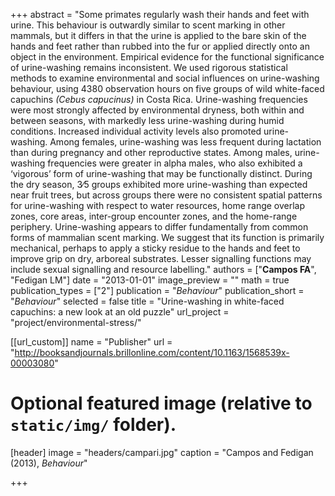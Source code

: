 +++
abstract = "Some primates regularly wash their hands and feet with urine. This behaviour is outwardly similar to scent marking in other mammals, but it differs in that the urine is applied to the bare skin of the hands and feet rather than rubbed into the fur or applied directly onto an object in the environment. Empirical evidence for the functional significance of urine-washing remains inconsistent. We used rigorous statistical methods to examine environmental and social influences on urine-washing behaviour, using 4380 observation hours on five groups of wild white-faced capuchins *(Cebus capucinus)* in Costa Rica. Urine-washing frequencies were most strongly affected by environmental dryness, both within and between seasons, with markedly less urine-washing during humid conditions. Increased individual activity levels also promoted urine-washing. Among females, urine-washing was less frequent during lactation than during pregnancy and other reproductive states. Among males, urine-washing frequencies were greater in alpha males, who also exhibited a ‘vigorous’ form of urine-washing that may be functionally distinct. During the dry season, 3∕5 groups exhibited more urine-washing than expected near fruit trees, but across groups there were no consistent spatial patterns for urine-washing with respect to water resources, home range overlap zones, core areas, inter-group encounter zones, and the home-range periphery. Urine-washing appears to differ fundamentally from common forms of mammalian scent marking. We suggest that its function is primarily mechanical, perhaps to apply a sticky residue to the hands and feet to improve grip on dry, arboreal substrates. Lesser signalling functions may include sexual signalling and resource labelling."
authors = ["**Campos FA**", "Fedigan LM"]
date = "2013-01-01"
image_preview = ""
math = true
publication_types = ["2"]
publication = "*Behaviour*"
publication_short = "*Behaviour*"
selected = false
title = "Urine-washing in white-faced capuchins: a new look at an old puzzle"
url_project = "project/environmental-stress/"


[[url_custom]]
name = "Publisher"
url = "http://booksandjournals.brillonline.com/content/10.1163/1568539x-00003080"

# Optional featured image (relative to `static/img/` folder).
[header]
image = "headers/campari.jpg"
caption = "Campos and Fedigan (2013), *Behaviour*"

+++
